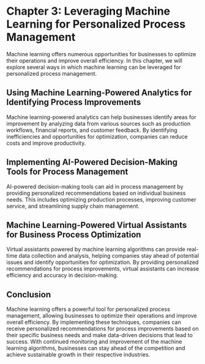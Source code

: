 Chapter 3: Leveraging Machine Learning for Personalized Process Management
==========================================================================

Machine learning offers numerous opportunities for businesses to optimize their operations and improve overall efficiency. In this chapter, we will explore several ways in which machine learning can be leveraged for personalized process management.

Using Machine Learning-Powered Analytics for Identifying Process Improvements
-----------------------------------------------------------------------------

Machine learning-powered analytics can help businesses identify areas for improvement by analyzing data from various sources such as production workflows, financial reports, and customer feedback. By identifying inefficiencies and opportunities for optimization, companies can reduce costs and improve productivity.

Implementing AI-Powered Decision-Making Tools for Process Management
--------------------------------------------------------------------

AI-powered decision-making tools can aid in process management by providing personalized recommendations based on individual business needs. This includes optimizing production processes, improving customer service, and streamlining supply chain management.

Machine Learning-Powered Virtual Assistants for Business Process Optimization
-----------------------------------------------------------------------------

Virtual assistants powered by machine learning algorithms can provide real-time data collection and analysis, helping companies stay ahead of potential issues and identify opportunities for optimization. By providing personalized recommendations for process improvements, virtual assistants can increase efficiency and accuracy in decision-making.

Conclusion
----------

Machine learning offers a powerful tool for personalized process management, allowing businesses to optimize their operations and improve overall efficiency. By implementing these techniques, companies can receive personalized recommendations for process improvements based on their specific business needs and make data-driven decisions that lead to success. With continued monitoring and improvement of the machine learning algorithms, businesses can stay ahead of the competition and achieve sustainable growth in their respective industries.
